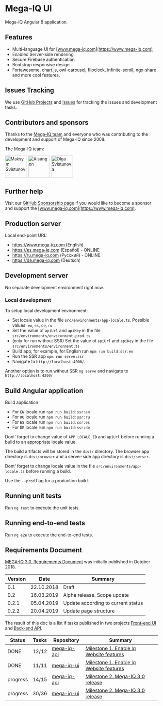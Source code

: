 # Mega-IQ UI

Mega-IQ Angular 8 application. 

## Features
* Multi-language UI for [www.mega-iq.com](https://www.mega-iq.com)
* Enabled Server-side rendering
* Secure Firebase authentication
* Bootstrap responsive design
* Fortawesome, chart.js, owl-carousel, flipclock, infinite-scroll, ngx-share and more cool features.

## Issues Tracking
We use [GitHub Projects](https://github.com/maxsv0/mega-iq-ui/projects) and [Issues](https://github.com/maxsv0/mega-iq-ui/issues) 
for tracking the issues and development tasks.

## Contributors and sponsors

Thanks to the [Mega-IQ team](https://www.mega-iq.com/assets/static/about.html) and everyone who was contributing 
to the development and support of Mega-IQ since 2008. 

The Mega-IQ team:

[<img src="https://avatars0.githubusercontent.com/u/3890266?s=72&v=4" alt="Maksym Svistunov" width="72">](https://github.com/maxsv0)
[<img src="https://avatars0.githubusercontent.com/u/37509874?s=72&v=4" alt="Aisangon" width="72">](https://github.com/Aisangon)
[<img src="https://avatars1.githubusercontent.com/u/39739790?s=72&v=4" alt="Olga Svistunova" width="72">](https://github.com/olgasv1)

## Further help

Visit our [GitHub Sponsorship page](https://github.com/sponsors/maxsv0) if you would like 
to become a sponsor and support the [www.mega-iq.com](https://www.mega-iq.com).

## Production server
Local end-point URL: 
* https://www.mega-iq.com (English)
* https://es.mega-iq.com (Español) - ONLINE
* https://ru.mega-iq.com (Русский) - ONLINE
* https://de.mega-iq.com (Deutsch)

## Development server

No separate development environment right now.

### Local development

To setup local development environment:
* Set locale value in the file `src/environments/app-locale.ts`. Possible values: `en`, `es`, `de`, `ru`
* Set the value of `apiUrl` and `apiKey` in the file `src/environments/environment.prod.ts`
* (only for run without SSR) Set the value of `apiUrl` and `apiKey` in the file `src/environments/environment.ts`
* Build app, for example, for English run `npm run build:ssr:en` 
* Run the SSR app `npm run serve:ssr`
* Navigate to `http://localhost:4000/`.
    
Another option is to run without SSR `ng serve` and navigate to `http://localhost:4200/`

## Build Angular application 

Build application 
* For `EN` locale run `npm run build:ssr:en`
* For `RU` locale run `npm run build:ssr:ru`
* For `ES` locale run `npm run build:ssr:es`
* For `DE` locale run `npm run build:ssr:de`

Dont' forget to change value of `APP_LOCALE_ID` and `apiUrl` before running
a build to an appropriate locale value.

The build artifacts will be stored in the `dist/` directory.
The browser app directory is `dist/browser` and a server-side app directory is `dist/server`.

Dont' forget to change locale value in the file `src/environments/app-locale.ts` before running a build.

Use the `--prod` flag for a production build.

## Running unit tests

Run `ng test` to execute the unit tests.

## Running end-to-end tests

Run `ng e2e` to execute the end-to-end tests.

## Requirements Document

[MEGA-IQ 3.0. Requirements Document](https://docs.google.com/document/d/1juGpnjcJOHJY45edddpCGH7KFqlJFZyafU-qRk0eF3s/edit?usp=sharing) 
was initially published in October 2018. 

| Version        | Date           | Summary  |
| ------------- |:-------------:| -----|
| 0.1      | 22.10.2018    |  Draft |
| 0.2      | 16.03.2019    |  Alpha release. Scope update |
| 0.2.1    | 05.04.2019    |  Update according to current status |
| 0.2.2    | 20.04.2019    |  Update page structure |

The result of this doc is a list if tasks published in two projects 
[Front-end UI](https://github.com/maxsv0/mega-iq-ui/projects) and [Back-end API](https://github.com/maxsv0/mega-iq-api/projects).

| Status   | Tasks   | Repository           | Summary  |
| ------------- |-------------| -----|-----|
| DONE     | 12/12   | [mega-iq-api](https://github.com/maxsv0/mega-iq-api)   |  [Milestone 1. Enable Iq Website features](https://github.com/maxsv0/mega-iq-api/projects/1)  |
| DONE     | 11/11    | [mega-iq-ui](https://github.com/maxsv0/mega-iq-ui)   |  [Milestone 1. Enable Iq Website features](https://github.com/maxsv0/mega-iq-ui/projects/1) |
| progress | 14/15    | [mega-iq-api](https://github.com/maxsv0/mega-iq-api)   |  [Milestone 2. Mega-IQ 3.0 release](https://github.com/maxsv0/mega-iq-api/projects/2) |
| progress | 30/36    | [mega-iq-ui](https://github.com/maxsv0/mega-iq-ui)   |  [Milestone 2. Mega-IQ 3.0 release](https://github.com/maxsv0/mega-iq-ui/projects/3) |

